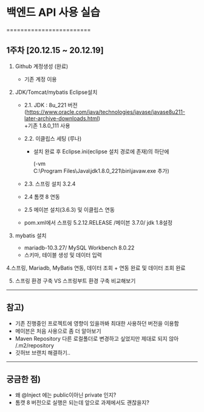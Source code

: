 # 백엔드 API 사용 실습
========================

## 1주차 [20.12.15 ~ 20.12.19]

1. Github 계정생성 (완료)
    + 기존 계정 이용

2. JDK/Tomcat/mybatis Eclipse설치   
    + 2.1. JDK : 8u_221 버전 (https://www.oracle.com/java/technologies/javase/javase8u211-later-archive-downloads.html)  
        +기존 1.8.0_111 사용  
    + 2.2. 이클립스 세팅 (루나)  
        + 설치 완료 후 Eclipse.ini(eclipse 설치 경로에 존재)의 하단에  
          
            (-vm  
               C:\Program Files\Java\jdk1.8.0_221\bin\javaw.exe 추가)  

    + 2.3. 스프링 설치 3.2.4  
    + 2.4 톰캣 8 연동  
    + 2.5  메이븐 설치(3.6.3) 및 이클립스 연동  
    + pom.xml에서 스프링 5.2.12.RELEASE /메이븐 3.7.0/ jdk 1.8설정  


3. mybatis 설치
    + mariadb-10.3.27/ MySQL Workbench 8.0.22
    + 스키마, 테이블 생성 및 데이터 입력
 
4.스프링, Mariadb, MyBatis 연동, 데이터 조회
    + 연동 완료 및 데이터 조회 완료
 
5. 스프링 환경 구축 VS 스프링부트 환경 구축 비교해보기


----------------------------------
## 참고)   
- 기존 진행중인 프로젝트에 영향이 있을까봐 최대한 사용하던 버전을 이용함 
- 메이븐은 처음 사용으로 좀 더 알아보기 
- Maven Repository 다른 로컬폴더로 변경하고 싶었지만 제대로 되지 않아 /.m2/repository 
- 깃허브 브랜치 해결하기..


-------------------------------------

## 궁금한 점)   
- 왜    @Inject 에는 public이아닌   private 인지? 
- 톰캣 8 버전으로 실행은 되는데 앞으로 과제에서도 괜찮을지?




